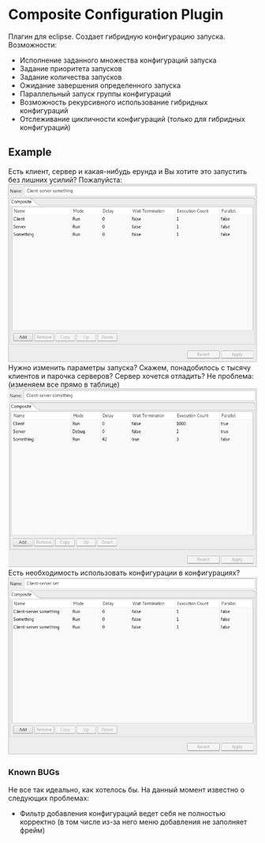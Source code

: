# Composite Configuration Plugin
Плагин для eclipse. Создает гибридную конфигурацию запуска.
Возможности:
   - Исполнение заданного множества конфигураций запуска
   - Задание приоритета запусков
   - Задание количества запусков
   - Ожидание завершения определенного запуска
   - Параллельный запуск группы конфигураций
   - Возможность рекурсивного использование гибридных конфигураций
   - Отслеживание цикличности конфигураций (только для гибридных конфигураций)
   
   

## Example
Есть клиент, сервер и какая-нибудь ерунда и Вы хотите это запустить без лишних усилий? 
Пожалуйста:
![N|Solid](https://github.com/amfipter/composite/blob/master/composite1.png?raw=true)
Нужно изменить параметры запуска? Скажем, понадобилось с тысячу клиентов и парочка серверов? Сервер хочется отладить?
Не проблема: (изменяем все прямо в таблице)
![N|Solid](https://github.com/amfipter/composite/blob/master/composite2.png?raw=true)
Есть необходимость использовать конфигурации в конфигурациях? 
![N|Solid](https://github.com/amfipter/composite/blob/master/composite3.png?raw=true)

### Known BUGs
Не все так идеально, как хотелось бы. На данный момент известно о следующих проблемах:
- Фильтр добавления конфигураций ведет себя не полностью корректно (в том числе из-за него меню добавления не заполняет фрейм)
